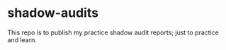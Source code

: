 # shadow-audits
This repo is to publish my practice shadow audit reports; just to practice and learn. 
